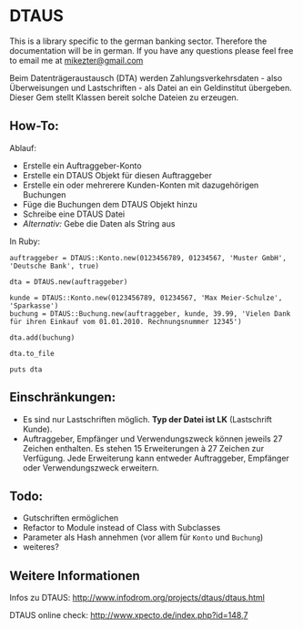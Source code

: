 DTAUS
=====

This is a library specific to the german banking sector. Therefore the documentation will be in german. If you have any questions please feel free to email me at mikezter@gmail.com

Beim Datenträgeraustausch (DTA) werden Zahlungsverkehrsdaten - also Überweisungen und Lastschriften - als Datei an ein Geldinstitut übergeben. Dieser Gem stellt Klassen bereit solche Dateien zu erzeugen.

How-To:
-------------

Ablauf:

* Erstelle ein Auftraggeber-Konto 
* Erstelle ein DTAUS Objekt für diesen Auftraggeber
* Erstelle ein oder mehrerere Kunden-Konten mit dazugehörigen Buchungen
* Füge die Buchungen dem DTAUS Objekt hinzu
* Schreibe eine DTAUS Datei
* _Alternativ:_ Gebe die Daten als String aus

In Ruby:
 
    auftraggeber = DTAUS::Konto.new(0123456789, 01234567, 'Muster GmbH', 'Deutsche Bank', true)

    dta = DTAUS.new(auftraggeber)

    kunde = DTAUS::Konto.new(0123456789, 01234567, 'Max Meier-Schulze', 'Sparkasse')
    buchung = DTAUS::Buchung.new(auftraggeber, kunde, 39.99, 'Vielen Dank für ihren Einkauf vom 01.01.2010. Rechnungsnummer 12345')

    dta.add(buchung)

    dta.to_file

    puts dta

 
Einschränkungen:
----------------

* Es sind nur Lastschriften möglich. __Typ der Datei ist LK__ (Lastschrift Kunde).
* Auftraggeber, Empfänger und Verwendungszweck können jeweils 27 Zeichen enthalten. Es stehen 15 Erweiterungen à 27 Zeichen zur Verfügung. Jede Erweiterung kann entweder Auftraggeber, Empfänger oder Verwendungszweck erweitern.

Todo:
------

* Gutschriften ermöglichen
* Refactor to Module instead of Class with Subclasses
* Parameter als Hash annehmen (vor allem für `Konto` und `Buchung`)
* weiteres?

Weitere Informationen
---------------------

Infos zu DTAUS: http://www.infodrom.org/projects/dtaus/dtaus.html

DTAUS online check: http://www.xpecto.de/index.php?id=148,7

